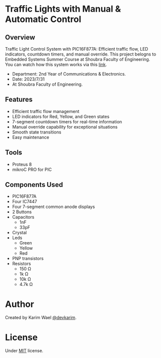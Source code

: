 # Traffic Lights with Manual & Automatic Control

## Overview

Traffic Light Control System with PIC16F877A: Efficient traffic flow, LED indicators, countdown timers, and manual override. This project belogns to Embedded Systems Summer Course at Shoubra Faculty of Engineering. You can watch how this system works via this [link](https://www.youtube.com/watch?v=TShgkF-f0rU).

- Department: 2nd Year of Communications & Electronics.
- Date: 2023/7/31
- At Shoubra Faculty of Engineering.

## Features

- Efficient traffic flow management
- LED indicators for Red, Yellow, and Green states
- 7-segment countdown timers for real-time information
- Manual override capability for exceptional situations
- Smooth state transitions
- Easy maintenance

## Tools

- Proteus 8
- mikroC PRO for PIC

## Components Used

- PIC16F877A
- Four IC7447
- Four 7-segment common anode displays
- 2 Buttons
- Capacitors
  - 1nF
  - 33pF
- Crystal
- Leds
  - Green
  - Yellow
  - Red
- PNP transistors
- Resistors
  - 150 Ω
  - 1k Ω
  - 10k Ω
  - 4.7k Ω

# Author

Created by Karim Wael [@devkarim](https://github.com/devkarim).

# License

Under [MIT](https://github.com/devkarim/traffic-light-control/blob/main/LICENSE.md) license.
